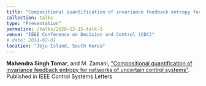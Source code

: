 ```yaml
---
title: "Compositional quantification of invariance feedback entropy for networks of uncertain control systems"
collection: talks
type: "Presentation"
permalink: /talks/2020-12-15-talk-1
venue: "IEEE Conference on Decision and Control (CDC)"
# date: 2014-02-01
location: "Jeju Island, South Korea"
---
```

**Mahendra Singh Tomar**, and M. Zamani, ["Compositional quantification of invariance feedback entropy for networks of uncertain control systems"](https://ieeexplore.ieee.org/document/9087869). Published in IEEE Control Systems Letters
	
<!-- doi: 10.1109/LCSYS.2020.2992884  -->
	
